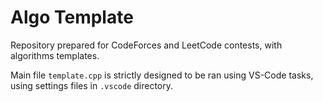 # Algo Template

Repository prepared for CodeForces and LeetCode contests, with algorithms templates.

Main file `template.cpp` is strictly designed to be ran using VS-Code tasks, using settings files in `.vscode` directory.
